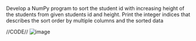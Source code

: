 Develop a NumPy program to sort the student id with increasing height of the 
students from given students id and height. Print the integer indices that describes 
the sort order by multiple columns and the sorted data


//CODE//
![image](https://user-images.githubusercontent.com/98277928/177315180-27931f5e-1acb-459d-90bb-154e539952a9.png)
